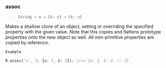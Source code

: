 ### assoc

> ```String → a → {k: v} → {k: v}```

Makes a shallow clone of an object, setting or overriding the specified property with the given value. Note that this copies and flattens prototype properties onto the new object as well. All non-primitive properties are copied by reference.

`Example`

```js
R.assoc('c', 3, {a: 1, b: 2}); //=> {a: 1, b: 2, c: 3}
```